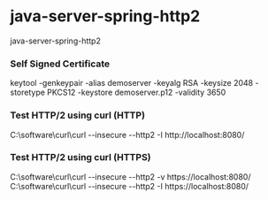 # java-server-spring-http2
java-server-spring-http2

### Self Signed Certificate
keytool -genkeypair -alias demoserver -keyalg RSA -keysize 2048 -storetype PKCS12 -keystore demoserver.p12 -validity 3650

### Test HTTP/2 using curl (HTTP)

C:\software\curl\curl --insecure --http2 -I http://localhost:8080/

### Test HTTP/2 using curl (HTTPS)

C:\software\curl\curl --insecure --http2 -v https://localhost:8080/
C:\software\curl\curl --insecure --http2 -I https://localhost:8080/
